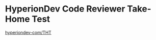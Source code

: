 # HyperionDev Code Reviewer Take-Home Test
  [hyperiondev-com/THT](https://github.com/hyperiondev-com/THT/tree/CodeReviewer#hyperiondev-code-reviewer-take-home-test)

